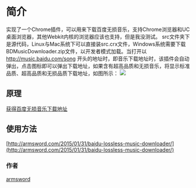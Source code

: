 简介
=================
实现了一个Chrome插件，可以用来下载百度无损音乐，支持Chrome浏览器和UC桌面浏览器，其他Webkit内核的浏览器应该也支持，但是我没测试。
src文件夹下是源代码，Linux与Mac系统下可以直接装src.crx文件，Windows系统需要下载BDMusicDownloader.zip文件，以开发者模式加载。当打开以 http://music.baidu.com/song 开头的地址时，即音乐下载地址时，该插件会自动弹出，点击图标即可以弹出下载地址，如果含有超高品质和无损音乐，将显示标准品质、超高品质和无损品质下载地址，如图所示：
![](http://armsword.com/wp-content/uploads/2015/01/20150101.png)

## 原理

[获得百度无损音乐下载地址](http://armsword.com/2014/08/09/download-baidu-music/)

## 使用方法

[http://armsword.com/2015/01/31/baidu-lossless-music-downloader/](http://armsword.com/2015/01/31/baidu-lossless-music-downloader/)

### 作者
[armsword](http://armsword.com/)






